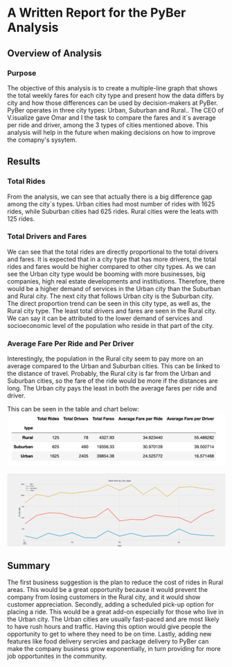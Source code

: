 # A Written Report for the PyBer Analysis

## Overview of Analysis

### Purpose
The objective of this analysis is to create a multiple-line graph that shows the total weekly fares for each city type and present how the data differs by city  and how those differences can be used by decision-makers at PyBer. PyBer operates in three city types: Urban, Suburban and Rural.. The CEO of V.isualize gave Omar and I the task to compare the fares and it´s average per ride and driver, among the 3 types of cities mentioned above. This analysis will help in the future when making decisions on how to improve the comapny's sysytem.


## Results
### Total Rides
 From the analysis, we can see that actually there is a big difference gap among the city´s types. Urban cities had most number of rides with 1625 rides, while Suburban cities had 625 rides. Rural cities were the leats with 125 rides.
 
 ### Total Drivers and Fares
 We can see that the total rides are directly proportional to the total drivers and fares. It is expected that in a city type that has more drivers, the total rides and fares would be higher compared to other city types. As we can see the Urban city type would be booming with more businesses, big companies, high real estate developments and institiutions. Therefore, there would be a higher demand of services in the Urban city than the Suburban and Rural city.  The next city that follows Urban city is the Suburban city. The direct proportion trend can be seen in this city type, as well as, the Rural city type. The least total drivers and fares are seen in the Rural city. We can say it can be attributed to the lower demand of services and socioeconomic level of the population who reside in that part of the city.
 
 ### Average Fare Per Ride and Per Driver
 Interestingly, the population in the Rural city seem to pay more on an average compared to the Urban and Suburban cities. This can be linked to the distance of travel. Probably, the Rural city is far from the Urban and Suburban cities, so the fare of the ride would be more if the distances are long. The Urban city pays the least in both the average fares per ride and driver.
 
 This can be seen in the table and chart below:
![pyber_summary_table](analysis/pyber_summary_table.png)

![Pyber_fare_summary](analysis/Pyber_fare_summary.png)


## Summary
The first business suggestion is the plan to reduce the cost of rides in Rural areas. This would be a great opportunity because it would prevent the company from losing customers in the Rural city, and it would show customer appreciation. Secondly, adding a scheduled pick-up option for placing a ride. This would be a great add-on especially for those who live in the Urban city. The Urban cities are usually fast-paced and are most likely to have rush hours and traffic. Having this option would give people the opportunity to get to where they need to be on time. Lastly, adding new features like food delivery servcies and package delivery to PyBer can make the company business grow exponentially, in turn providing for more job opportunites in the community.
